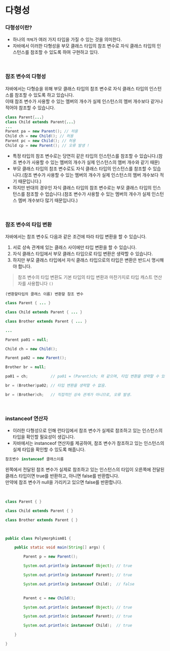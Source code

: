 # 다형성

### 다형성이란?
- 하나의 `객체`가 여러 가지 타입을 가질 수 있는 것을 의미한다.
- 자바에서 이러한 다형성을 부모 클래스 타입의 참조 변수로 자식 클래스 타입의 인스턴스를 참조할 수 있도록 하여 구현하고 있다.

<br>

### 참조 변수의 다형성
자바에서는 다형승을 위해 부모 클래스 타입의 참조 변수로 자식 클래스 타입의 인스턴스를 참조할 수 있도록 하고 있습니다.  
이때 참조 변수가 사용할 수 있는 멤버의 개수가 실제 인스턴스의 멤버 개수보다 같거나 적어야 참조할 수 있습니다.

```java
class Parent{...}
class Child extends Parent{...}
...
Parent pa = new Parent(); // 허용
Child ch = new Child(); // 허용
Parent pc = new Child(); // 허용
Child cp = new Parent(); // 오류 발생 !
```
- 특정 타입의 참조 변수로는 당연히 같은 타입의 인스턴스를 참조할 수 있습니다.(참조 변수가 사용할 수 있는 멤버의 개수가 실제 인스턴스의 멤버 개수와 같기 때문)
- 부모 클래스 타입의 참조 변수로도 자식 클래스 타입의 인스턴스를 참조할 수 있습니다.(참조 변수가 사용할 수 있는 멤버의 개수가 실제 인스턴스의 멤버 개수보다 적기 때문입니다.)
- 하지만 반대의 경우인 자식 클래스 타입의 참조 변수로는 부모 클래스 타입의 인스턴스를 참조할 수 업습니다.(참조 변수가 사용할 수 있는 멤버의 개수가 실제 인스턴스 멤버 개수보다 많기 때문입니다.)

<br>


### 참조 변수의 타입 변환
자바에서는 참조 변수도 다음과 같은 조건에 따라 타입 변환을 할 수 있습니다.

1. 서로 상속 관계에 있는 클래스 사이에만 타입 변환을 할 수 있습니다.
2. 자식 클래스 타입에서 부모 클래스 타입으로 타입 변환은 생략할 수 있습니다.
3. 하지만 부모 클래스 타입에서 자식 클래스 타입으로의 타입은 변환은 반드시 명시해야 합니다.
  
> 참조 변수의 타입 변환도 기본 타입의 타입 변환과 마찬가지로 타입 캐스트 연산자를 사용합니다 `()`
```
(변환할타입의 클래스 이름) 변환할 참조 변수
```

```java
class Parent { ... }

class Child extends Parent { ... }

class Brother extends Parent { ... }

...

Parent pa01 = null;

Child ch = new Child();

Parent pa02 = new Parent();

Brother br = null;

pa01 = ch;          // pa01 = (Parent)ch; 와 같으며, 타입 변환을 생략할 수 있음.

br = (Brother)pa02; // 타입 변환을 생략할 수 없음.

br = (Brother)ch;   // 직접적인 상속 관계가 아니므로, 오류 발생.
```

<br>

### instanceof 연산자
- 이러한 다형성으로 인해 런타임에서 참조 변수가 실제로 참조하고 있는 인스턴스의 타입을 확인할 필요성이 생깁니다.
- 자바에서는 instanceof 연산자를 제공하여, 참조 변수가 참조하고 있는 인스턴스의 실제 타입을 확인할 수 있도록 해줍니다.

```java
참조변수 instanceof 클래스이름
```
왼쪽에서 전달된 참조 변수가 실제로 참조하고 있는 인스턴스의 타입이 오른쪽에 전달된 클래스 타입이면 true를 반환하고, 아니면 false를 반환합니다.  
만약에 참조 변수가 null을 가리키고 있으면 false를 반환합니다.

<br>

```java
class Parent { }

class Child extends Parent { }

class Brother extends Parent { }

 

public class Polymorphism01 {

    public static void main(String[] args) {

        Parent p = new Parent();

        System.out.println(p instanceof Object); // true

        System.out.println(p instanceof Parent); // true

        System.out.println(p instanceof Child);  // false
        

        Parent c = new Child();

        System.out.println(c instanceof Object); // true

        System.out.println(c instanceof Parent); // true

        System.out.println(c instanceof Child);  // true

    }

}
```